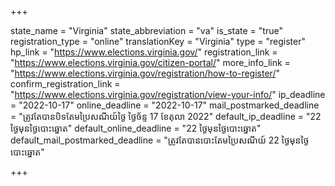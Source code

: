 +++

state_name = "Virginia"
state_abbreviation = "va"
is_state = "true"
registration_type = "online"
translationKey = "Virginia"
type = "register"
hp_link = "https://www.elections.virginia.gov/"
registration_link = "https://www.elections.virginia.gov/citizen-portal/"
more_info_link = "https://www.elections.virginia.gov/registration/how-to-register/"
confirm_registration_link = "https://www.elections.virginia.gov/registration/view-your-info/"
ip_deadline = "2022-10-17"
online_deadline = "2022-10-17"
mail_postmarked_deadline = "ត្រូវតែបានបិទតែមប្រៃសណីយ៍ថ្ងៃ​ ថ្ងៃច័ន្ទ 17 ខែតុលា 2022"
default_ip_deadline = "22 ថ្ងៃមុនថ្ងៃបោះឆ្នោត"
default_online_deadline = "22 ថ្ងៃមុនថ្ងៃបោះឆ្នោត"
default_mail_postmarked_deadline = "ត្រូវតែបានបោះតែមប្រៃសណីយ៍ 22 ថ្ងៃមុនថ្ងៃបោះឆ្នោត"

+++